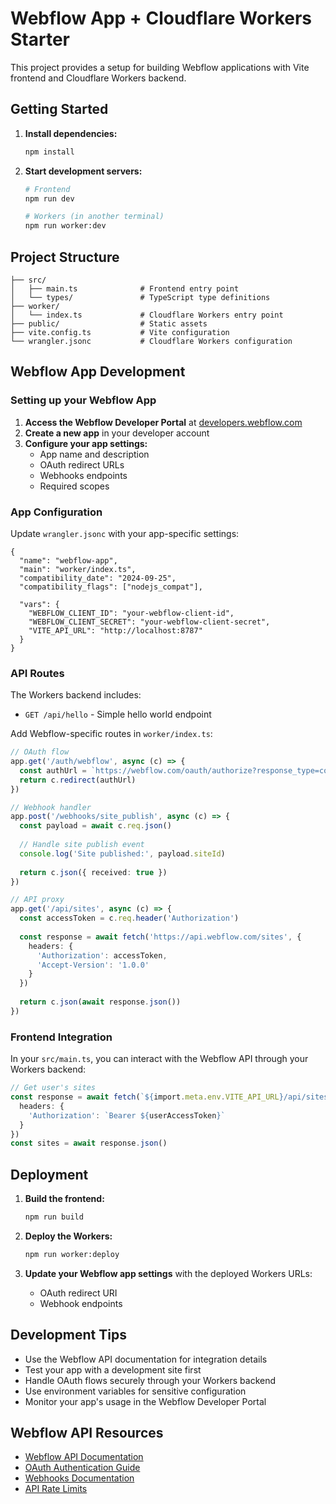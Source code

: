 # Webflow App + Cloudflare Workers Starter

This project provides a setup for building Webflow applications with Vite frontend and Cloudflare Workers backend.

## Getting Started

1. **Install dependencies:**
   ```bash
   npm install
   ```

2. **Start development servers:**
   ```bash
   # Frontend
   npm run dev
   
   # Workers (in another terminal)
   npm run worker:dev
   ```

## Project Structure

```
├── src/
│   ├── main.ts              # Frontend entry point
│   └── types/               # TypeScript type definitions
├── worker/
│   └── index.ts             # Cloudflare Workers entry point
├── public/                  # Static assets
├── vite.config.ts           # Vite configuration
└── wrangler.jsonc           # Cloudflare Workers configuration
```

## Webflow App Development

### Setting up your Webflow App

1. **Access the Webflow Developer Portal** at [developers.webflow.com](https://developers.webflow.com)
2. **Create a new app** in your developer account
3. **Configure your app settings:**
   - App name and description
   - OAuth redirect URLs
   - Webhooks endpoints
   - Required scopes

### App Configuration

Update `wrangler.jsonc` with your app-specific settings:

```jsonc
{
  "name": "webflow-app",
  "main": "worker/index.ts",
  "compatibility_date": "2024-09-25",
  "compatibility_flags": ["nodejs_compat"],
  
  "vars": {
    "WEBFLOW_CLIENT_ID": "your-webflow-client-id",
    "WEBFLOW_CLIENT_SECRET": "your-webflow-client-secret",
    "VITE_API_URL": "http://localhost:8787"
  }
}
```

### API Routes

The Workers backend includes:
- `GET /api/hello` - Simple hello world endpoint

Add Webflow-specific routes in `worker/index.ts`:

```typescript
// OAuth flow
app.get('/auth/webflow', async (c) => {
  const authUrl = `https://webflow.com/oauth/authorize?response_type=code&client_id=${c.env.WEBFLOW_CLIENT_ID}&redirect_uri=${redirectUri}`
  return c.redirect(authUrl)
})

// Webhook handler
app.post('/webhooks/site_publish', async (c) => {
  const payload = await c.req.json()
  
  // Handle site publish event
  console.log('Site published:', payload.siteId)
  
  return c.json({ received: true })
})

// API proxy
app.get('/api/sites', async (c) => {
  const accessToken = c.req.header('Authorization')
  
  const response = await fetch('https://api.webflow.com/sites', {
    headers: {
      'Authorization': accessToken,
      'Accept-Version': '1.0.0'
    }
  })
  
  return c.json(await response.json())
})
```

### Frontend Integration

In your `src/main.ts`, you can interact with the Webflow API through your Workers backend:

```typescript
// Get user's sites
const response = await fetch(`${import.meta.env.VITE_API_URL}/api/sites`, {
  headers: {
    'Authorization': `Bearer ${userAccessToken}`
  }
})
const sites = await response.json()
```

## Deployment

1. **Build the frontend:**
   ```bash
   npm run build
   ```

2. **Deploy the Workers:**
   ```bash
   npm run worker:deploy
   ```

3. **Update your Webflow app settings** with the deployed Workers URLs:
   - OAuth redirect URI
   - Webhook endpoints

## Development Tips

- Use the Webflow API documentation for integration details
- Test your app with a development site first
- Handle OAuth flows securely through your Workers backend
- Use environment variables for sensitive configuration
- Monitor your app's usage in the Webflow Developer Portal

## Webflow API Resources

- [Webflow API Documentation](https://developers.webflow.com/docs)
- [OAuth Authentication Guide](https://developers.webflow.com/docs/oauth)
- [Webhooks Documentation](https://developers.webflow.com/docs/webhooks)
- [API Rate Limits](https://developers.webflow.com/docs/rate-limits) 
